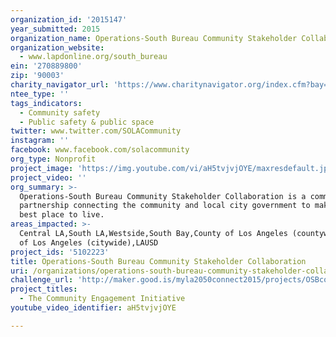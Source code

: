 ```yaml
---
organization_id: '2015147'
year_submitted: 2015
organization_name: Operations-South Bureau Community Stakeholder Collaboration
organization_website:
  - www.lapdonline.org/south_bureau
ein: '270889800'
zip: '90003'
charity_navigator_url: 'https://www.charitynavigator.org/index.cfm?bay=search.profile&ein=270889800'
ntee_type: ''
tags_indicators:
  - Community safety
  - Public safety & public space
twitter: www.twitter.com/SOLACommunity
instagram: ''
facebook: www.facebook.com/solacommunity
org_type: Nonprofit
project_image: 'https://img.youtube.com/vi/aH5tvjvjOYE/maxresdefault.jpg'
project_video: ''
org_summary: >-
  Operations-South Bureau Community Stakeholder Collaboration is a community
  partnership connecting the community and local city government to make LA the
  best place to live.
areas_impacted: >-
  Central LA,South LA,Westside,South Bay,County of Los Angeles (countywide),City
  of Los Angeles (citywide),LAUSD
project_ids: '5102223'
title: Operations-South Bureau Community Stakeholder Collaboration
uri: /organizations/operations-south-bureau-community-stakeholder-collaboration/
challenge_url: 'http://maker.good.is/myla2050connect2015/projects/OSBconnect.html'
project_titles:
  - The Community Engagement Initiative
youtube_video_identifier: aH5tvjvjOYE

---
```

